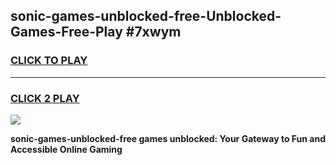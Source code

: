 
## sonic-games-unblocked-free-Unblocked-Games-Free-Play #7xwym
<h3>
<a href="https://us.freeplayer.one?title=sonic-games-unblocked-free&ref=9M">CLICK TO PLAY</a></h3>
<hr>

<h3>
<a href="https://us.freeplayer.one?title=sonic-games-unblocked-free&ref=9M">CLICK 2 PLAY</a>
  
</h3>

<a href="https://us.freeplayer.one?title=sonic-games-unblocked-free&ref=9M"><img src="https://clearcache.store/games.png"></a>


**sonic-games-unblocked-free games unblocked: Your Gateway to Fun and Accessible Online Gaming**
